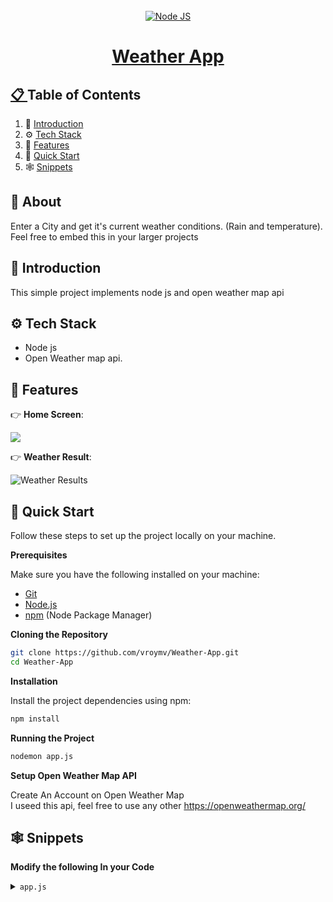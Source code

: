 <!-- Banner Image, Landing Page Of Computer Vision Site -->
<div align="center">
  <br />
    <a href="">

  <div>
        <img src="https://img.shields.io/badge/node-js?style=for-the-badge&logo=nodedotjs&logoColor=white&label=Node%20JS" alt="Node JS" />

  </div>

  <h1 align="center">Weather App</h1>
</div>

## 📋 <a name="table">Table of Contents</a>

1. 🤖 [Introduction](#introduction)
2. ⚙️ [Tech Stack](#tech-stack)
3. 🔋 [Features](#features)
4. 🤸 [Quick Start](#quick-start)
5. 🕸️ [Snippets](#snippets)

## 🚨 About

Enter a City and get it's current weather conditions. (Rain and temperature). Feel free to embed this in your larger projects

## <a name="introduction">🤖 Introduction</a>

This simple project implements node js and open weather map api

## <a name="tech-stack">⚙️ Tech Stack</a>

- Node js
- Open Weather map api.

## <a name="features">🔋 Features</a>

👉 **Home Screen**:

<img src="https://firebasestorage.googleapis.com/v0/b/karizmatik-14de4.appspot.com/o/Screenshot%202024-07-03%20at%2014.02.26.png?alt=media&token=a12ad4ff-a56f-40ff-b54e-55df03a875c5">

👉 **Weather Result**:

<img src="https://firebasestorage.googleapis.com/v0/b/karizmatik-14de4.appspot.com/o/Screenshot%202024-07-03%20at%2014.02.41.png?alt=media&token=88a45ee1-2672-4901-a06d-9ddf95596cdf" alt="Weather Results">

## <a name="quick-start">🤸 Quick Start</a>

Follow these steps to set up the project locally on your machine.

**Prerequisites**

Make sure you have the following installed on your machine:

- [Git](https://git-scm.com/)
- [Node.js](https://nodejs.org/en)
- [npm](https://www.npmjs.com/) (Node Package Manager)

**Cloning the Repository**

```bash
git clone https://github.com/vroymv/Weather-App.git
cd Weather-App
```

**Installation**

Install the project dependencies using npm:

```bash
npm install
```

**Running the Project**

```bash
nodemon app.js
```

**Setup Open Weather Map API**

Create An Account on Open Weather Map <br>
I useed this api, feel free to use any other
https://openweathermap.org/<br>

## <a name="snippets">🕸️ Snippets</a>

**Modify the following In your Code**

<details>
<summary><code>app.js</code></summary>

In the code below, replace ${process.env.apiid} with your actual api key.

```javascript
https
    .get(
      `https://api.openweathermap.org/data/2.5/weather?q='+city+'&units=metric&appid=${process.env.apiid}&lang=en`,
      function (response) {
        console.log("Status Code: " + response.statusCode);

```

</details>
